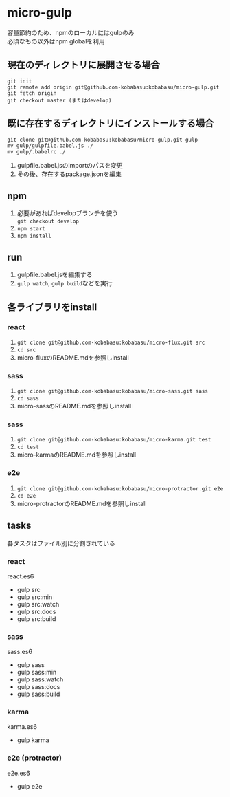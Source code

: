 # micro-gulp
容量節約のため、npmのローカルにはgulpのみ  
必須なもの以外はnpm globalを利用  

## 現在のディレクトリに展開させる場合

```
git init
git remote add origin git@github.com-kobabasu:kobabasu/micro-gulp.git
git fetch origin
git checkout master (またはdevelop)
```

## 既に存在するディレクトリにインストールする場合

```
git clone git@github.com-kobabasu:kobabasu/micro-gulp.git gulp 
mv gulp/gulpfile.babel.js ./
mv gulp/.babelrc ./
```
1. gulpfile.babel.jsのimportのパスを変更
1. その後、存在するpackage.jsonを編集

## npm
1. 必要があればdevelopブランチを使う  
   `git checkout develop`
1. `npm start`
1. `npm install`

## run
1. gulpfile.babel.jsを編集する
1. `gulp watch`, `gulp build`などを実行

## 各ライブラリをinstall
### react
1. `git clone git@github.com-kobabasu:kobabasu/micro-flux.git src`
1. `cd src`
1. micro-fluxのREADME.mdを参照しinstall

### sass
1. `git clone git@github.com-kobabasu:kobabasu/micro-sass.git sass`
1. `cd sass`
1. micro-sassのREADME.mdを参照しinstall

### sass
1. `git clone git@github.com-kobabasu:kobabasu/micro-karma.git test`
1. `cd test`
1. micro-karmaのREADME.mdを参照しinstall

### e2e
1. `git clone git@github.com-kobabasu:kobabasu/micro-protractor.git e2e`
1. `cd e2e`
1. micro-protractorのREADME.mdを参照しinstall

## tasks
各タスクはファイル別に分割されている

### react
react.es6

* gulp src
* gulp src:min
* gulp src:watch
* gulp src:docs
* gulp src:build

### sass
sass.es6

* gulp sass
* gulp sass:min
* gulp sass:watch
* gulp sass:docs
* gulp sass:build

### karma
karma.es6

* gulp karma

### e2e (protractor)
e2e.es6

* gulp e2e
